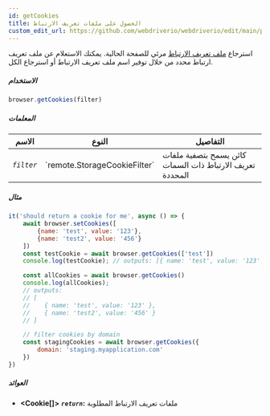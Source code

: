 ```yaml
---
id: getCookies
title: الحصول على ملفات تعريف الارتباط
custom_edit_url: https://github.com/webdriverio/webdriverio/edit/main/packages/webdriverio/src/commands/browser/getCookies.ts
---
```


استرجاع [ملف تعريف الارتباط](https://w3c.github.io/webdriver/webdriver-spec.html#cookies)
مرئي للصفحة الحالية. يمكنك الاستعلام عن ملف تعريف ارتباط محدد من خلال توفير اسم ملف تعريف الارتباط أو
استرجاع الكل.

##### الاستخدام

```js
browser.getCookies(filter)
```

##### المعلمات

<table>
  <thead>
    <tr>
      <th>الاسم</th><th>النوع</th><th>التفاصيل</th>
    </tr>
  </thead>
  <tbody>
    <tr>
      <td><code><var>filter</var></code></td>
      <td>`remote.StorageCookieFilter`</td>
      <td>كائن يسمح بتصفية ملفات تعريف الارتباط ذات السمات المحددة</td>
    </tr>
  </tbody>
</table>

##### مثال

```js title="getCookies.js"
it('should return a cookie for me', async () => {
    await browser.setCookies([
        {name: 'test', value: '123'},
        {name: 'test2', value: '456'}
    ])
    const testCookie = await browser.getCookies(['test'])
    console.log(testCookie); // outputs: [{ name: 'test', value: '123' }]

    const allCookies = await browser.getCookies()
    console.log(allCookies);
    // outputs:
    // [
    //    { name: 'test', value: '123' },
    //    { name: 'test2', value: '456' }
    // ]

    // filter cookies by domain
    const stagingCookies = await browser.getCookies({
        domain: 'staging.myapplication.com'
    })
})
```

##### العوائد

- **&lt;Cookie[]&gt;**
            **<code><var>return</var></code>:**                            ملفات تعريف الارتباط المطلوبة